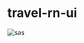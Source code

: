 # travel-rn-ui

![sas](https://user-images.githubusercontent.com/54685136/154707122-7934d791-7780-4d53-83ee-07f33fa863b4.png)
